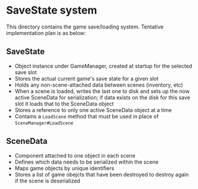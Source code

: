 # SaveState system

This directory contains the game save/loading system. Tentative implementation plan is as below:

## SaveState
- Object instance under GameManager, created at startup for the selected save slot
- Stores the actual current game's save state for a given slot
- Holds any non-scene-attached data between scenes (inventory, etc)
- When a scene is loaded, writes the last one to disk and sets up the now active SceneData for serialization; if data exists on the disk for this save slot it loads that to the SceneData object
- Stores a reference to only one active SceneData object at a time
- Contains a `LoadScene` method that must be used in place of `SceneManager#LoadScene`

## SceneData
- Component attached to one object in each scene
- Defines which data needs to be serialized within the scene
- Maps game objects by unique identifiers
- Stores a list of game obejcts that have been destroyed to destroy again if the scene is deserialized